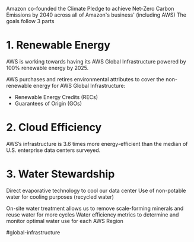 Amazon co-founded the Climate Pledge to achieve Net-Zero Carbon Emissions by 2040 across all of Amazon's business' (including AWS)
The goals follow 3 parts

# 1. Renewable Energy

AWS is working towards having its AWS Global Infrastructure powered by 100% renewable energy by 2025.

AWS purchases and retires environmental attributes to cover the non-renewable energy for AWS Global Infrastructure:

* Renewable Energy Credits (RECs)
* Guarantees of Origin (GOs)

# 2. Cloud Efficiency

AWS’s infrastructure is 3.6 times more energy-efficient than the median of U.S. enterprise data centers surveyed.

# 3. Water Stewardship

Direct evaporative technology to cool our data center Use of non-potable water for cooling purposes (recycled water)

On-site water treatment allows us to remove scale-forming minerals and reuse water for more cycles Water efficiency metrics to determine and monitor optimal water use for each AWS Region

#global-infrastructure 